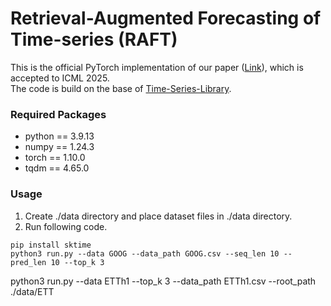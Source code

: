 # Retrieval-Augmented Forecasting of Time-series (RAFT)
This is the official PyTorch implementation of our paper ([Link](https://arxiv.org/abs/2505.04163)), which is accepted to ICML 2025. \
The code is build on the base of [Time-Series-Library](https://github.com/thuml/Time-Series-Library).


### Required Packages
* python == 3.9.13
* numpy == 1.24.3
* torch == 1.10.0
* tqdm == 4.65.0

### Usage
1. Create ./data directory and place dataset files in ./data directory.
2. Run following code.
```
pip install sktime
python3 run.py --data GOOG --data_path GOOG.csv --seq_len 10 --pred_len 10 --top_k 3

```
python3 run.py --data ETTh1 --top_k 3 --data_path ETTh1.csv --root_path ./data/ETT